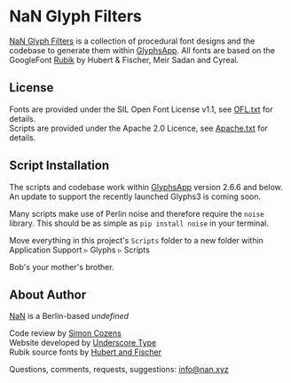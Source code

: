 # NaN Glyph Filters
[NaN Glyph Filters](http://www.generativefonts.xyz) is a collection of procedural font designs and the codebase to generate them within [GlyphsApp](http://www.glyphsapp.com). All fonts are based on the GoogleFont [Rubik](https://fonts.google.com/specimen/Rubik) by Hubert & Fischer, Meir Sadan and Cyreal.

## License

Fonts are provided under the SIL Open Font License v1.1, see [OFL.txt](OFL.txt) for details.\
Scripts are provided under the Apache 2.0 Licence, see [Apache.txt](Apache.txt) for details.

## Script Installation

The scripts and codebase work within [GlyphsApp](https://glyphsapp.com/) version 2.6.6 and below. An update to support the recently launched Glyphs3 is coming soon.

Many scripts make use of Perlin noise and therefore require the `noise` library. This should be as simple as `pip install noise` in your terminal.

Move everything in this project's `Scripts` folder to a new folder within Application Support ▹ Glyphs ▹ Scripts

Bob's your mother's brother.

## About Author

[NaN](http://www.nan.xyz) is a Berlin-based _undefined_

Code review by [Simon Cozens](http://www.corvelsoftware.co.uk)\
Website developed by [Underscore Type](https://underscoretype.com)\
Rubik source fonts by [Hubert and Fischer](https://hubertfischer.com/)

Questions, comments, requests, suggestions: info@nan.xyz
